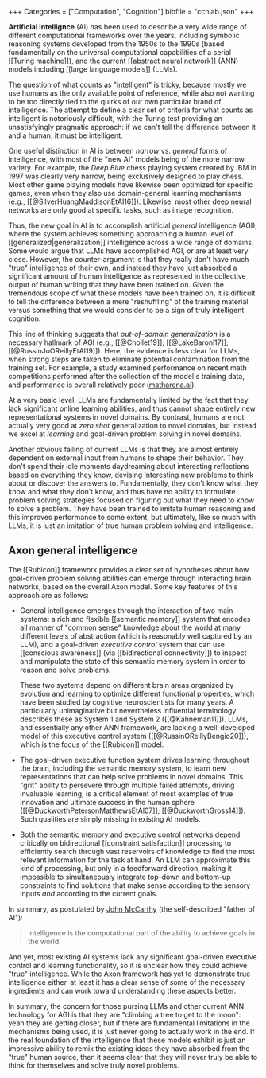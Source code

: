 +++
Categories = ["Computation", "Cognition"]
bibfile = "ccnlab.json"
+++

**Artificial intellignce** (AI) has been used to describe a very wide range of different computational frameworks over the years, including symbolic reasoning systems developed from the 1950s to the 1990s (based fundamentally on the universal computational capabilities of a serial [[Turing machine]]), and the current [[abstract neural network]] (ANN) models including [[large language models]] (LLMs).

The question of what counts as "intelligent" is tricky, because mostly we use humans as the only available point of reference, while also not wanting to be too directly tied to the quirks of our own particular brand of intelligence. The attempt to define a clear set of criteria for what counts as intelligent is notoriously difficult, with the Turing test providing an unsatisfyingly pragmatic approach: if we can't tell the difference between it and a human, it must be intelligent.

One useful distinction in AI is between _narrow_ vs. _general_ forms of intelligence, with most of the "new AI" models being of the more narrow variety. For example, the _Deep Blue_ chess playing system created by IBM in 1997 was clearly very narrow, being exclusively designed to play chess. Most other game playing models have likewise been optimized for specific games, even when they also use domain-general learning mechanisms (e.g., [[@SilverHuangMaddisonEtAl16]]). Likewise, most other deep neural networks are only good at specific tasks, such as image recognition.

Thus, the new goal in AI is to accomplish artificial _general_ intelligence (AGI), where the system achieves something approaching a human level of [[generalized|generalization]] intelligence across a wide range of domains. Some would argue that LLMs have accomplished AGI, or are at least very close. However, the counter-argument is that they really don't have much "true" intelligence of their own, and instead they have just absorbed a significant amount of human intelligence as represented in the collective output of human writing that they have been trained on. Given the tremendous scope of what these models have been trained on, it is difficult to tell the difference between a mere "reshuffling" of the training material versus something that we would consider to be a sign of truly intelligent cognition.

This line of thinking suggests that _out-of-domain generalization_ is a necessary hallmark of AGI (e.g., [[@Chollet19]]; [[@LakeBaroni17]]; [[@RussinJoOReillyEtAl19]]). Here, the evidence is less clear for LLMs, when strong steps are taken to eliminate potential contamination from the training set. For example, a study examined performance on recent math competitions performed after the collection of the model's training data, and performance is overall relatively poor ([matharena.ai](https://matharena.ai/)).

At a very basic level, LLMs are fundamentally limited by the fact that they lack significant online learning abilities, and thus cannot shape entirely new representational systems in novel domains. By contrast, humans are not actually very good at _zero shot_ generalization to novel domains, but instead we excel at _learning_ and goal-driven problem solving in novel domains.

Another obvious failing of current LLMs is that they are almost entirely dependent on external input from humans to shape their behavior. They don't spend their idle moments daydreaming about interesting reflections based on everything they know, devising interesting new problems to think about or discover the answers to. Fundamentally, they don't know what they know and what they don't know, and thus have no ability to formulate problem solving strategies focused on figuring out what they need to know to solve a problem. They have been trained to imitate human reasoning and this improves performance to some extent, but ultimately, like so much with LLMs, it is just an imitation of true human problem solving and intelligence.

## Axon general intelligence

The [[Rubicon]] framework provides a clear set of hypotheses about how goal-driven problem solving abilities can emerge through interacting brain networks, based on the overall Axon model. Some key features of this approach are as follows:

* General intelligence emerges through the interaction of two main systems: a rich and flexible [[semantic memory]] system that encodes all manner of "common sense" knowledge about the world at many different levels of abstraction (which is reasonably well captured by an LLM), and a goal-driven _executive control_ system that can use [[conscious awareness]] (via [[bidirectional connectivity]]) to inspect and manipulate the state of this semantic memory system in order to reason and solve problems.

    These two systems depend on different brain areas organized by evolution and learning to optimize different functional properties, which have been studied by cognitive neuroscientists for many years. A particularly unimaginative but nevertheless influential terminology describes these as System 1 and System 2 ([[@Kahneman11]]). LLMs, and essentially any other ANN framework, are lacking a well-developed model of this executive control system ([[@RussinOReillyBengio20]]), which is the focus of the [[Rubicon]] model.

* The goal-driven executive function system drives learning throughout the brain, including the semantic memory system, to learn new representations that can help solve problems in novel domains. This "grit" ability to persevere through multiple failed attempts, driving invaluable learning, is a critical element of most examples of true innovation and ultimate success in the human sphere ([[@DuckworthPetersonMatthewsEtAl07]]; [[@DuckworthGross14]]). Such qualities are simply missing in existing AI models.

* Both the semantic memory and executive control networks depend critically on bidirectional [[constraint satisfaction]] processing to efficiently search through vast reservoirs of knowledge to find the most relevant information for the task at hand. An LLM can approximate this kind of processing, but only in a feedforward direction, making it impossible to simultaneously integrate top-down and bottom-up constraints to find solutions that make sense according to the sensory inputs _and_ according to the current goals.

In summary, as postulated by [John McCarthy](http://jmc.stanford.edu/artificial-intelligence/what-is-ai/index.html) (the self-described "father of AI"):

> Intelligence is the computational part of the ability to achieve goals in the world.

And yet, most existing AI systems lack any significant goal-driven executive control and learning functionality, so it is unclear how they could achieve "true" intelligence. While the Axon framework has yet to demonstrate true intelligence either, at least it has a clear sense of some of the necessary ingredients and can work toward understanding these aspects better.

In summary, the concern for those pursing LLMs and other current ANN technology for AGI is that they are "climbing a tree to get to the moon": yeah they are getting closer, but if there are fundamental limitations in the mechanisms being used, it is just never going to actually work in the end. If the real foundation of the intelligence that these models exhibit is just an impressive ability to remix the existing ideas they have absorbed from the "true" human source, then it seems clear that they will never truly be able to think for themselves and solve truly novel problems.

